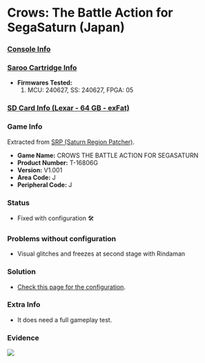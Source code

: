 # Crows: The Battle Action for SegaSaturn (Japan)

### [Console Info](../../../../../Info/Consoles/VA13/README.md)

### [Saroo Cartridge Info](../../../../../Info/Cartridges/RetroGameParadiseStore/1.32F/README.md)

- <b>Firmwares Tested:</b>
  1. MCU: 240627, SS: 240627, FPGA: 05

### [SD Card Info (Lexar - 64 GB - exFat)](../../../../../Info/SdCards/Lexar/64GB/exfat/README.md)

### Game Info

Extracted from [SRP (Saturn Region Patcher)](https://segaxtreme.net/resources/saturn-region-patcher.81/download).

- <b>Game Name:</b> CROWS THE BATTLE ACTION FOR SEGASATURN
- <b>Product Number:</b> T-16806G
- <b>Version:</b> V1.001
- <b>Area Code:</b> J
- <b>Peripheral Code:</b> J

### Status

- Fixed with configuration :hammer_and_wrench:

### Problems without configuration

- Visual glitches and freezes at second stage with Rindaman

### Solution

- [Check this page for the configuration](https://github.com/williamdsw/saroo-configuration-list/blob/master/J/T-16806G/README.md).

### Extra Info

- It does need a full gameplay test.

### Evidence

[![](https://img.youtube.com/vi/bKRZocULtmM/0.jpg)](https://www.youtube.com/watch?v=bKRZocULtmM)

